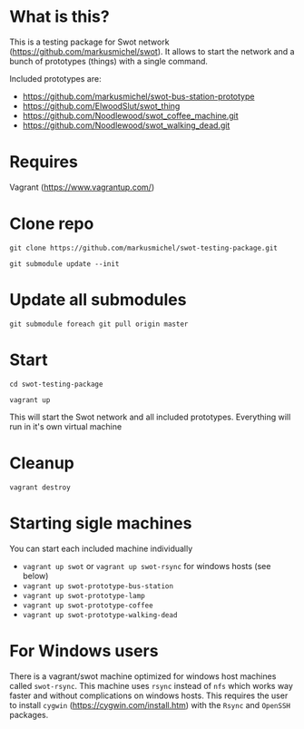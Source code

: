 # What is this?
This is a testing package for Swot network (https://github.com/markusmichel/swot). It allows to start the network and a bunch of prototypes (things) with a single command.

Included prototypes are:
- https://github.com/markusmichel/swot-bus-station-prototype
- https://github.com/ElwoodSlut/swot_thing
- https://github.com/Noodlewood/swot_coffee_machine.git
- https://github.com/Noodlewood/swot_walking_dead.git

# Requires
Vagrant (https://www.vagrantup.com/)

# Clone repo
`git clone https://github.com/markusmichel/swot-testing-package.git`

`git submodule update --init`

# Update all submodules
`git submodule foreach git pull origin master`

# Start
`cd swot-testing-package`

`vagrant up`

This will start the Swot network and all included prototypes. Everything will run in it's own virtual machine

# Cleanup
`vagrant destroy`

# Starting sigle machines
You can start each included machine individually
- `vagrant up swot` or `vagrant up swot-rsync` for windows hosts (see below)
- `vagrant up swot-prototype-bus-station`
- `vagrant up swot-prototype-lamp`
- `vagrant up swot-prototype-coffee`
- `vagrant up swot-prototype-walking-dead`

# For Windows users
There is a vagrant/swot machine optimized for windows host machines called `swot-rsync`. This machine uses `rsync` instead of `nfs` which works way faster and without complications on windows hosts. This requires the user to install `cygwin` (https://cygwin.com/install.htm) with the `Rsync` and `OpenSSH` packages.
